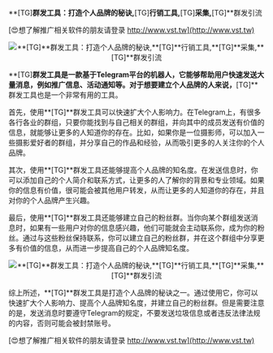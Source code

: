 **[TG]**群发工具：打造个人品牌的秘诀,**[TG]**行销工具,**[TG]**采集,**[TG]**群发引流

[😍想了解推广相关软件的朋友请登录 http://www.vst.tw](http://www.vst.tw)

 <center><img src="https://vst.tw/MP4/tuiguang/png/4.png" alt="**[TG]**群发工具：打造个人品牌的秘诀,**[TG]**行销工具,**[TG]**采集,**[TG]**群发引流"></center>

**[TG]**群发工具是一款基于Telegram平台的机器人，它能够帮助用户快速发送大量消息，例如推广信息、活动通知等。对于想要建立个人品牌的人来说，**[TG]**群发工具也是一个非常有用的工具。

首先，使用**[TG]**群发工具可以快速扩大个人影响力。在Telegram上，有很多各行各业的群组，只要你能找到与自己相关的群组，并向其中的成员发送有价值的信息，就能够让更多的人知道你的存在。比如，如果你是一位摄影师，可以加入一些摄影爱好者的群组，并分享自己的作品和经验，从而吸引更多的人关注你的个人品牌。

其次，使用**[TG]**群发工具还能够提高个人品牌的知名度。在发送信息时，你可以添加自己的个人简介和联系方式，让更多的人了解你的背景和专业领域。如果你的信息有价值，很可能会被其他用户转发，从而让更多的人知道你的存在，并且对你的个人品牌产生兴趣。

最后，使用**[TG]**群发工具还能够建立自己的粉丝群。当你向某个群组发送消息时，如果有一些用户对你的信息感兴趣，他们可能就会主动联系你，成为你的粉丝。通过与这些粉丝保持联系，你可以建立自己的粉丝群，并在这个群组中分享更多有价值的信息，从而进一步提高自己的个人品牌知名度。

 <center><img src="https://vst.tw/MP4/tuiguang/png/2.png" alt="**[TG]**群发工具：打造个人品牌的秘诀,**[TG]**行销工具,**[TG]**采集,**[TG]**群发引流"></center>

综上所述，**[TG]**群发工具是打造个人品牌的秘诀之一。通过使用它，你可以快速扩大个人影响力、提高个人品牌知名度，并建立自己的粉丝群。但是需要注意的是，发送消息时要遵守Telegram的规定，不要发送垃圾信息或者违反法律法规的内容，否则可能会被封禁账号。

[😍想了解推广相关软件的朋友请登录 http://www.vst.tw](http://www.vst.tw)




